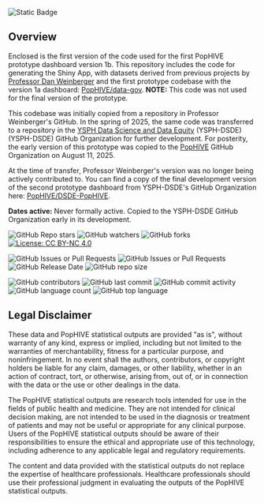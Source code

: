 ![Static Badge](https://img.shields.io/badge/Activity_Status-Archived-red)

## Overview

Enclosed is the first version of the code used for the first PopHIVE prototype dashboard version 1b. This repository includes the code for generating the Shiny App, with datasets derived from previous projects by [Professor Dan Weinberger](https://ysph.yale.edu/profile/daniel-weinberger/) and the first prototype codebase with the version 1a dashboard: [PopHIVE/data-gov](https://github.com/PopHIVE/data-gov). **NOTE:** This code was not used for the final version of the prototype.

This codebase was initially copied from a repository in Professor Weinberger's GitHub. In the spring of 2025, the same code was transferred to a repository in the [YSPH Data Science and Data Equity](https://github.com/ysph-dsde) (YSPH-DSDE) (YSPH-DSDE) GitHub Organization for further development. For posterity, the early version of this prototype was copied to the [PopHIVE](https://github.com/PopHIVE) GitHub Organization on August 11, 2025.

At the time of transfer, Professor Weinberger's version was no longer being actively contributed to. You can find a copy of the final development version of the second prototype dashboard from YSPH-DSDE's GitHub Organization here: [PopHIVE/DSDE-PopHIVE](https://github.com/PopHIVE/DSDE-PopHIVE).

**Dates active:** Never formally active. Copied to the YSPH-DSDE GitHub Organization early in its development.

![GitHub Repo stars](https://img.shields.io/github/stars/PopHIVE/PopHIVE) ![GitHub watchers](https://img.shields.io/github/watchers/PopHIVE/PopHIVE) ![GitHub forks](https://img.shields.io/github/forks/PopHIVE/PopHIVE) [![License: CC BY-NC 4.0](https://img.shields.io/badge/License-CC%20BY--NC%204.0-lightgrey.svg)](http://creativecommons.org/licenses/by-nc/4.0/)

![GitHub Issues or Pull Requests](https://img.shields.io/github/issues/PopHIVE/PopHIVE) ![GitHub Issues or Pull Requests](https://img.shields.io/github/issues-pr/PopHIVE/PopHIVE) ![GitHub Release Date](https://img.shields.io/github/release-date/PopHIVE/PopHIVE) ![GitHub repo size](https://img.shields.io/github/repo-size/PopHIVE/PopHIVE)

![GitHub contributors](https://img.shields.io/github/contributors/PopHIVE/PopHIVE) ![GitHub last commit](https://img.shields.io/github/last-commit/PopHIVE/PopHIVE) ![GitHub commit activity](https://img.shields.io/github/commit-activity/w/PopHIVE/PopHIVE) ![GitHub language count](https://img.shields.io/github/languages/count/PopHIVE/PopHIVE) ![GitHub top language](https://img.shields.io/github/languages/top/PopHIVE/PopHIVE)


## Legal Disclaimer

These data and PopHIVE statistical outputs are provided "as is", without warranty of any kind, express or implied, including but not limited to the warranties of merchantability, fitness for a particular purpose, and noninfringement. In no event shall the authors, contributors, or copyright holders be liable for any claim, damages, or other liability, whether in an action of contract, tort, or otherwise, arising from, out of, or in connection with the data or the use or other dealings in the data.

The PopHIVE statistical outputs are research tools intended for use in the fields of public health and medicine. They are not intended for clinical decision making, are not intended to be used in the diagnosis or treatment of patients and may not be useful or appropriate for any clinical purpose. Users of the PopHIVE statistical outputs should be aware of their responsibilities to ensure the ethical and appropriate use of this technology, including adherence to any applicable legal and regulatory requirements.

The content and data provided with the statistical outputs do not replace the expertise of healthcare professionals. Healthcare professionals should use their professional judgment in evaluating the outputs of the PopHIVE statistical outputs.
